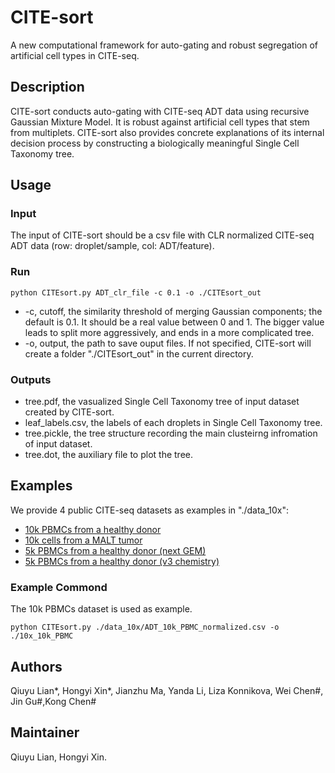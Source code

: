 # CITE-sort

A new computational framework for auto-gating and robust segregation of artificial cell types in CITE-seq.

## Description

CITE-sort conducts auto-gating with CITE-seq ADT data using recursive Gaussian Mixture Model. It is robust against artificial cell types that stem from multiplets. CITE-sort also provides concrete explanations of its internal decision process by constructing a biologically meaningful Single Cell Taxonomy tree.  

## Usage

### Input

The input of CITE-sort should be a csv file with CLR normalized CITE-seq ADT data (row: droplet/sample, col: ADT/feature). 

### Run

`python CITEsort.py ADT_clr_file -c 0.1 -o ./CITEsort_out`

- -c, cutoff, the similarity threshold of merging Gaussian components; the default is 0.1. It should be a real value between 0 and 1. The bigger value leads to split more aggressively, and ends in a more complicated tree.
- -o, output, the path to save ouput files. If not specified, CITE-sort will create a folder "./CITEsort_out" in the current directory.

### Outputs

- tree.pdf, the vasualized Single Cell Taxonomy tree of input dataset created by CITE-sort.
- leaf_labels.csv, the labels of each droplets in Single Cell Taxonomy tree.
- tree.pickle, the tree structure recording the main clusteirng infromation of input dataset.
- tree.dot, the auxiliary file to plot the tree.

## Examples

We provide 4 public CITE-seq datasets as examples in "./data_10x":

- [10k PBMCs from a healthy donor](https://support.10xgenomics.com/single-cell-gene-expression/datasets/3.0.0/pbmc_10k_protein_v3) 
- [10k cells from a MALT tumor](https://support.10xgenomics.com/single-cell-gene-expression/datasets/3.0.0/malt_10k_protein_v3)
- [5k PBMCs from a healthy donor (next GEM)](https://support.10xgenomics.com/single-cell-gene-expression/datasets/3.0.2/5k_pbmc_protein_v3_nextgem)
- [5k PBMCs from a healthy donor (v3 chemistry)](https://support.10xgenomics.com/single-cell-gene-expression/datasets/3.0.2/5k_pbmc_protein_v3)

### Example Commond

The 10k PBMCs dataset is used as example. 

`python CITEsort.py ./data_10x/ADT_10k_PBMC_normalized.csv -o ./10x_10k_PBMC `

## Authors

Qiuyu Lian\*, Hongyi Xin\*, Jianzhu Ma, Yanda Li, Liza Konnikova, Wei Chen\#, Jin Gu\#,Kong Chen\#

## Maintainer

Qiuyu Lian, Hongyi Xin.



